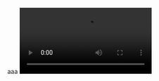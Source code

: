 aaa
![Gerando graficos](https://github.com/Domiuau/Nice_Graphics/tree/master/Assets/gerandoGraficos.mp4) 
